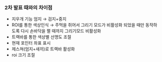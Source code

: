 ### 2차 발표 때와의 차이점
- 지우개 기능 엄지 → 검지+중지
- ROI를 통한 색상인식 → 주먹을 쥐어서 그리기 모드가 비활성화 되었을 때만 동작하도록
  다시 손바닥을 펼 때까지 그리기모드 비활성화
- 트랙바를 통한 색상별 선명도 조절
- 현재 포인터 좌표 표시
- 제스쳐(엄지+새끼)로 트랙바 활성화
- roi 크기 조절

